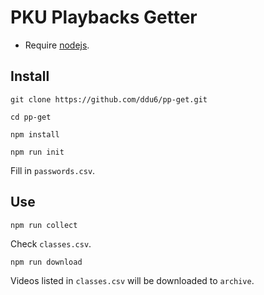# PKU Playbacks Getter
- Require [nodejs](https://nodejs.org/).

## Install
```
git clone https://github.com/ddu6/pp-get.git
```
```
cd pp-get
```
```
npm install
```
```
npm run init
```
Fill in `passwords.csv`.

## Use
```
npm run collect
```
Check `classes.csv`.
```
npm run download
```
Videos listed in `classes.csv` will be downloaded to `archive`.
